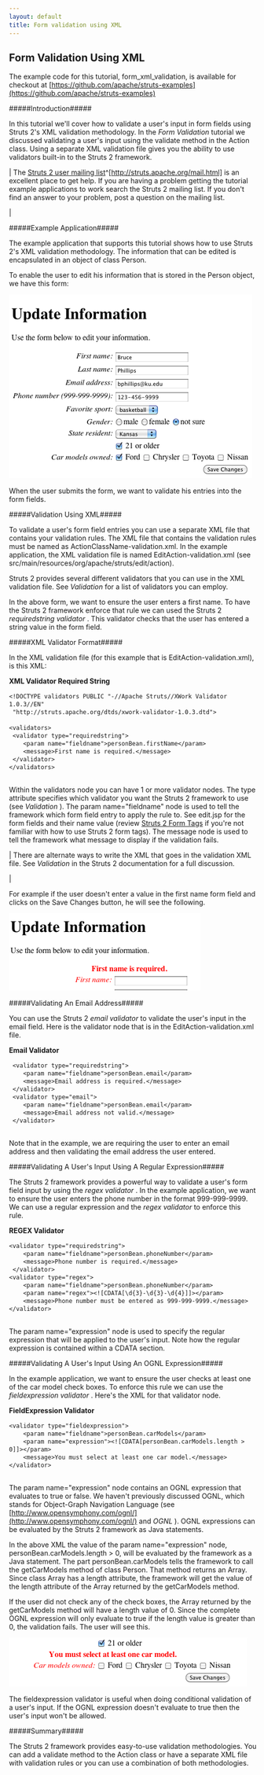 ```yaml
---
layout: default
title: Form validation using XML
---
```

## Form Validation Using XML

The example code for this tutorial, form_xml_validation, is available for checkout at [https://github.com/apache/struts-examples](https://github.com/apache/struts-examples)

> 

#####Introduction#####

In this tutorial we'll cover how to validate a user's input in form fields using Struts 2's XML validation methodology. In the _Form Validation_  tutorial we discussed validating a user's input using the validate method in the Action class. Using a separate XML validation file gives you the ability to use validators built-in to the Struts 2 framework.



| The [Struts 2 user mailing list](http://struts.apache.org/mail.html)^[http://struts.apache.org/mail.html] is an excellent place to get help. If you are having a problem getting the tutorial example applications to work search the Struts 2 mailing list. If you don't find an answer to your problem, post a question on the mailing list.

| 

#####Example Application#####

The example application that supports this tutorial shows how to use Struts 2's XML validation methodology. The information that can be edited is encapsulated in an object of class Person.

To enable the user to edit his information that is stored in the Person object, we have this form:

![form-validation-1.png](attachments/att20873263_form-validation-1.png)

When the user submits the form, we want to validate his entries into the form fields.

#####Validation Using XML#####

To validate a user's form field entries you can use a separate XML file that contains your validation rules. The XML file that contains the validation rules must be named as ActionClassName-validation.xml. In the example application, the XML validation file is named EditAction-validation.xml (see src/main/resources/org/apache/struts/edit/action).

Struts 2 provides several different validators that you can use in the XML validation file. See _Validation_  for a list of validators you can employ.

In the above form, we want to ensure the user enters a first name. To have the Struts 2 framework enforce that rule we can used the Struts 2 _requiredstring validator_ . This validator checks that the user has entered a string value in the form field.

#####XML Validator Format#####

In the XML validation file (for this example that is EditAction-validation.xml), is this XML:

**XML Validator Required String**


~~~~~~~
<!DOCTYPE validators PUBLIC "-//Apache Struts//XWork Validator 1.0.3//EN"
 "http://struts.apache.org/dtds/xwork-validator-1.0.3.dtd">

<validators>
 <validator type="requiredstring">
 	<param name="fieldname">personBean.firstName</param>
 	<message>First name is required.</message>
 </validator>
</validators>


~~~~~~~

Within the validators node you can have 1 or more validator nodes. The type attribute specifies which validator you want the Struts 2 framework to use (see _Validation_ ). The param name="fieldname" node is used to tell the framework which form field entry to apply the rule to. See edit.jsp for the form fields and their name value (review [Struts 2 Form Tags](#PAGE_19300595) if you're not familiar with how to use Struts 2 form tags). The message node is used to tell the framework what message to display if the validation fails.



| There are alternate ways to write the XML that goes in the validation XML file. See _Validation_  in the Struts 2 documentation for a full discussion.

| 

For example if the user doesn't enter a value in the first name form field and clicks on the Save Changes button, he will see the following.

![form-validation-2.png](attachments/att20873264_form-validation-2.png)

#####Validating An Email Address#####

You can use the Struts 2 _email validator_  to validate the user's input in the email field. Here is the validator node that is in the EditAction-validation.xml file.

**Email Validator**


~~~~~~~
 <validator type="requiredstring">
 	<param name="fieldname">personBean.email</param>
 	<message>Email address is required.</message>
 </validator>
 <validator type="email">
 	<param name="fieldname">personBean.email</param>
 	<message>Email address not valid.</message>
 </validator>


~~~~~~~

Note that in the example, we are requiring the user to enter an email address and then validating the email address the user entered.

#####Validating A User's Input Using A Regular Expression#####

The Struts 2 framework provides a powerful way to validate a user's form field input by using the _regex validator_ . In the example application, we want to ensure the user enters the phone number in the format 999-999-9999. We can use a regular expression and the _regex validator_  to enforce this rule.

**REGEX Validator**


~~~~~~~
<validator type="requiredstring">
 	<param name="fieldname">personBean.phoneNumber</param>
 	<message>Phone number is required.</message>
 </validator>
<validator type="regex">
	<param name="fieldname">personBean.phoneNumber</param>
	<param name="regex"><![CDATA[\d{3}-\d{3}-\d{4}]]></param>
	<message>Phone number must be entered as 999-999-9999.</message>
</validator>


~~~~~~~

The param name="expression" node is used to specify the regular expression that will be applied to the user's input. Note how the regular expression is contained within a CDATA section.

#####Validating A User's Input Using An OGNL Expression#####

In the example application, we want to ensure the user checks at least one of the car model check boxes. To enforce this rule we can use the _fieldexpression validator_ . Here's the XML for that validator node.

**FieldExpression Validator**


~~~~~~~
<validator type="fieldexpression">
	<param name="fieldname">personBean.carModels</param>
	<param name="expression"><![CDATA[personBean.carModels.length > 0]]></param>
	<message>You must select at least one car model.</message>
</validator>


~~~~~~~

The param name="expression" node contains an OGNL expression that evaluates to true or false. We haven't previously discussed OGNL, which stands for Object-Graph Navigation Language (see [http://www.opensymphony.com/ognl/](http://www.opensymphony.com/ognl/) and _OGNL_ ). OGNL expressions can be evaluated by the Struts 2 framework as Java statements.

In the above XML the value of the param name="expression" node, personBean.carModels.length \> 0, will be evaluated by the framework as a Java statement. The part personBean.carModels tells the framework to call the getCarModels method of class Person. That method returns an Array. Since class Array has a length attribute, the framework will get the value of the length attribute of the Array returned by the getCarModels method.

If the user did not check any of the check boxes, the Array returned by the getCarModels method will have a length value of 0. Since the complete OGNL expression will only evaluate to true if the length value is greater than 0, the validation fails. The user will see this.

![form-validation-3.png](attachments/att20873265_form-validation-3.png)

The fieldexpression validator is useful when doing conditional validation of a user's input. If the OGNL expression doesn't evaluate to true then the user's input won't be allowed.

#####Summary#####

The Struts 2 framework provides easy-to-use validation methodologies. You can add a validate method to the Action class or have a separate XML file with validation rules or you can use a combination of both methodologies.

